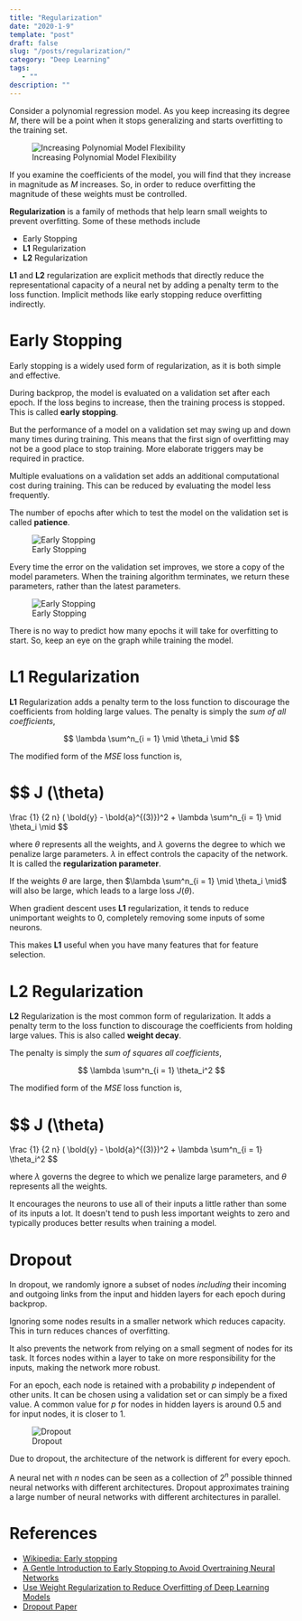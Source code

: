 ```yaml
---
title: "Regularization"
date: "2020-1-9"
template: "post"
draft: false
slug: "/posts/regularization/"
category: "Deep Learning"
tags:
   - ""
description: ""
---
```


Consider a polynomial regression model. As you keep increasing its degree $M$, there will be a point when it stops generalizing and starts overfitting to the training set.

<figure style="width: 700px">
	<img src="/media/deep learning/increasing-model-flexibility.png" alt="Increasing Polynomial Model Flexibility">
	<figcaption>Increasing Polynomial Model Flexibility</figcaption>
</figure>

If you examine the coefficients of the model, you will find that they increase in magnitude as $M$ increases. So, in order to reduce overfitting the magnitude of these weights must be controlled.

**Regularization** is a family of methods that help learn small weights to prevent overfitting. Some of these methods include

- Early Stopping
- **L1** Regularization
- **L2** Regularization

**L1** and **L2** regularization are explicit methods that directly reduce the representational capacity of a neural net by adding a penalty term to the loss function. Implicit methods like early stopping reduce overfitting indirectly.

# Early Stopping

Early stopping is a widely used form of regularization, as it is both simple and effective.

During backprop, the model is evaluated on a validation set after each epoch. If the loss begins to increase, then the training process is stopped. This is called **early stopping**.

But the performance of a model on a validation set may swing up and down many times during training. This means that the first sign of overfitting may not be a good place to stop training. More elaborate triggers may be required in practice.

Multiple evaluations on a validation set adds an additional computational cost during training. This can be reduced by evaluating the model less frequently.

The number of epochs after which to test the model on the validation set is called **patience**.

<figure style="width: 600px">
	<img src="/media/deep learning/early stopping.png" alt="Early Stopping">
	<figcaption>Early Stopping</figcaption>
</figure>

Every time the error on the validation set improves, we store a copy of the model parameters. When the training algorithm terminates, we return these parameters, rather than the latest parameters.

<figure style="width: 700px">
	<img src="/media/deep learning/early-stopping-1.png" alt="Early Stopping">
	<figcaption>Early Stopping</figcaption>
</figure>

There is no way to predict how many epochs it will take for overfitting to start. So, keep an eye on the graph while training the model.

# L1 Regularization

**L1** Regularization adds a penalty term to the loss function to discourage the coefficients from holding large values. The penalty is simply the *sum of all coefficients*,

$$
\lambda \sum^n_{i = 1} \mid \theta_i \mid
$$

The modified form of the *MSE* loss function is,

$$
J (\theta)
=
\frac {1} {2 n} ( \bold{y} - \bold{a}^{(3)})^2
+
\lambda \sum^n_{i = 1} \mid \theta_i \mid
$$

where $\theta$ represents all the weights, and $\lambda$ governs the degree to which we penalize large parameters. $\lambda$ in effect controls the capacity of the network. It is called the **regularization parameter**.

If the weights $\theta$ are large, then $\lambda \sum^n_{i = 1} \mid \theta_i \mid$ will also be large, which leads to a large loss $J (\theta)$.

When gradient descent uses **L1** regularization, it tends to reduce unimportant weights to $0$, completely removing some inputs of some neurons.

This makes **L1** useful when you have many features that for feature selection.

# L2 Regularization

**L2** Regularization is the most common form of regularization. It adds a penalty term to the loss function to discourage the coefficients from holding large values. This is also called **weight decay**.

The penalty is simply the *sum of squares all coefficients*,

$$
\lambda \sum^n_{i = 1} \theta_i^2
$$

The modified form of the *MSE* loss function is,

$$
J (\theta)
=
\frac {1} {2 n} ( \bold{y} - \bold{a}^{(3)})^2
+
\lambda \sum^n_{i = 1} \theta_i^2
$$

where $\lambda$ governs the degree to which we penalize large parameters, and $\theta$ represents all the weights.

It encourages the neurons to use all of their inputs a little rather than some of its inputs a lot. It doesn't tend to push less important weights to zero and typically produces better results when training a model.

# Dropout

In dropout, we randomly ignore a subset of nodes *including* their incoming and outgoing links from the input and hidden layers for each epoch during backprop.

Ignoring some nodes results in a smaller network which reduces capacity. This in turn reduces chances of overfitting.

It also prevents the network from relying on a small segment of nodes for its task. It forces nodes within a layer to take on more responsibility for the inputs, making the network more robust.

For an epoch, each node is retained with a probability $p$ independent of other units. It can be chosen using a validation set or can simply be a fixed value. A common value for $p$ for nodes in hidden layers is around $0.5$ and for input nodes, it is closer to $1$.

<figure style="width: 560px">
	<img src="/media/deep learning/dropout.png" alt="Dropout">
	<figcaption>Dropout</figcaption>
</figure>

Due to dropout, the architecture of the network is different for every epoch.

A neural net with $n$ nodes can be seen as a collection of $2^n$ possible thinned neural networks with different architectures. Dropout approximates training a large number of neural networks with different architectures in parallel.

# References

- [Wikipedia: Early stopping](https://en.wikipedia.org/wiki/Early_stopping)
- [A Gentle Introduction to Early Stopping to Avoid Overtraining Neural Networks](https://machinelearningmastery.com/early-stopping-to-avoid-overtraining-neural-network-models/)
- [Use Weight Regularization to Reduce Overfitting of Deep Learning Models](https://machinelearningmastery.com/weight-regularization-to-reduce-overfitting-of-deep-learning-models/)
- [Dropout Paper](https://www.cs.toronto.edu/~hinton/absps/JMLRdropout.pdf)